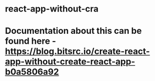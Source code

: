 # react-app-without-cra
# Documentation about this can be found here - https://blog.bitsrc.io/create-react-app-without-create-react-app-b0a5806a92

